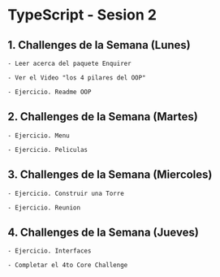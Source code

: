 # TypeScript - Sesion 2

## 1. Challenges de la Semana (Lunes)

    - Leer acerca del paquete Enquirer

    - Ver el Video "los 4 pilares del OOP"

    - Ejercicio. Readme OOP

## 2. Challenges de la Semana (Martes)

    - Ejercicio. Menu

    - Ejercicio. Peliculas

## 3. Challenges de la Semana (Miercoles)

    - Ejercicio. Construir una Torre

    - Ejercicio. Reunion

## 4. Challenges de la Semana (Jueves)

    - Ejercicio. Interfaces

    - Completar el 4to Core Challenge